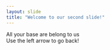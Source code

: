 ```yaml
---
layout: slide
title: "Welcome to our second slide!"
---
```

All your base are belong to us<br>
Use the left arrow to go back!
